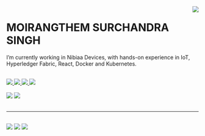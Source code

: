 <img align="right" src="https://komarev.com/ghpvc/?username=surchandram&style=flat-square" />

<!--h1 align="center">
    <img src="https://readme-typing-svg.herokuapp.com/?font=Righteous&size=35&center=true&vCenter=true&width=500&height=70&duration=4000&lines=Hi+There!+👋;+I'm+Surchandra!;" />
</h1-->

# MOIRANGTHEM SURCHANDRA SINGH
I’m currently working in Nibiaa Devices, with hands-on experience in IoT, Hyperledger Fabric, React, Docker and Kubernetes.
<!--IoT Project Lead | Software Engineer  
Imphal, Manipur-795004 | +91-7904671582 | ujalsingh1997@gmail.com
-->
<!--## Professional Summary
A dedicated IoT Project Lead and Software Engineer with expertise in SaaS development, sensor technologies, cloud platforms, and web development. Committed to delivering innovative solutions and ensuring client satisfaction through effective project management and strong technical skills.

## Current Focus
- 🌱 Currently working at **Nibiaa Devices**
- 🔭 Exploring **IoT/AR/VR**
-->




<br/>

<!--div align="left">
 
 <p><I’m currently working in Nibiaa Devices </p>
 <p><I’m currently learning  Hyperledger Fabric, Docker, Kubernetes </p>

 </div-->
 
<div align="left"> 
  <a href="mailto:surrrchandra@gmail.com">
    <img src="https://img.shields.io/badge/Gmail-333333?style=for-the-badge&logo=gmail&logoColor=red" />
  </a>
  <a href="https://www.linkedin.com/in/moirangthem-surchandra-singh/" target="_blank">
    <img src="https://img.shields.io/badge/LinkedIn-0077B5?style=for-the-badge&logo=linkedin&logoColor=white" target="_blank" />
  </a>
  <a href="https://surchandra-portfolio.vercel.app/" target="_blank">
     <img src="https://img.shields.io/badge/Portfolio-FF5722?style=for-the-badge&logo=todoist&logoColor=white" target="_blank" /> <!-- sqlite, safari, google-chrome are other good icon options -->
  </a>

  <a href="https://leetcode.com/SURCHANDRA/" target="_blank">
    <img src="https://img.shields.io/badge/Leetcode-0077B5?style=for-the-badge&logo=leetcode&logoColor=white" target="_blank" />
  </a>
</div>

 
<!-- <h2 align="center">⚒️ Languages-Frameworks-Tools ⚒️</h2>  -->
<br/>
<div align="left">
    <img src="https://skillicons.dev/icons?i=react,bootstrap,html,css,vscode,github,git,python" />
    <img src="https://skillicons.dev/icons?i=nodejs,javascript,express,firebase,mongodb,c,java,mysql,docker,kubernetes" /><br>
</div>

<br/>
<!--
<div align="center">
  <br>
  <img alt="snake eating my contributions" src="https://raw.githubusercontent.com/surchandram/surchandram/output/github-contribution-grid-snake.svg" />
  </div>
-->
<hr/>
<br/>

<!-- <img src="http://github-profile-summary-cards.vercel.app/api/cards/profile-details?username=surchandram&theme=transparent" width="100%" height="50%">  -->
<div align="left">
    <img src="http://github-profile-summary-cards.vercel.app/api/cards/profile-details?username=surchandram&theme=transparent"> 
    <img src="http://github-profile-summary-cards.vercel.app/api/cards/repos-per-language?username=surchandram&theme=transparent"> 
    <img src="http://github-profile-summary-cards.vercel.app/api/cards/most-commit-language?username=surchandram&theme=transparent"> 
  <!--  <img src="http://github-profile-summary-cards.vercel.app/api/cards/stats?username=surchandram&theme=transparent"> 
    <img src="http://github-profile-summary-cards.vercel.app/api/cards/productive-time?username=surchandram&theme=transparent&utcOffset=8"> 

    -->
</div>
<hr/>
<br/>
<!--
![](http://github-profile-summary-cards.vercel.app/api/cards/profile-details?username=surchandram&theme=transparent)
![](http://github-profile-summary-cards.vercel.app/api/cards/repos-per-language?username=surchandram&theme=transparent)
![](http://github-profile-summary-cards.vercel.app/api/cards/most-commit-language?username=surchandram&theme=transparent)
![](http://github-profile-summary-cards.vercel.app/api/cards/stats?username=surchandram&theme=transparent)
![](http://github-profile-summary-cards.vercel.app/api/cards/productive-time?username=surchandram&theme=transparent&utcOffset=8)
-->
